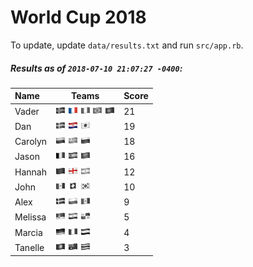# World Cup 2018

To update, update `data/results.txt` and run `src/app.rb`.

##### Results as of `2018-07-10 21:07:27 -0400`:

| Name | Teams | Score
| :- | - | -
| Vader | ![](flags/Iceland.png "Iceland") ![](flags/France.png "France") ![](flags/Nigeria.png "Nigeria") ![](flags/Brazil.png "Brazil") ![](flags/Portugal.png "Portugal")  | 21 |
| Dan | ![](flags/Sweden.png "Sweden") ![](flags/Croatia.png "Croatia") ![](flags/Japan.png "Japan")  | 19 |
| Carolyn | ![](flags/Colombia.png "Colombia") ![](flags/Uruguay.png "Uruguay") ![](flags/Russia.png "Russia")  | 18 |
| Jason | ![](flags/Belgium.png "Belgium") ![](flags/Spain.png "Spain") ![](flags/Saudi_Arabia.png "Saudi Arabia")  | 16 |
| Hannah | ![](flags/Morocco.png "Morocco") ![](flags/England.png "England") ![](flags/Argentina.png "Argentina")  | 12 |
| John | ![](flags/Mexico.png "Mexico") ![](flags/Switzerland.png "Switzerland") ![](flags/South_Korea.png "South Korea")  | 10 |
| Alex | ![](flags/Denmark.png "Denmark") ![](flags/Poland.png "Poland") ![](flags/Senegal.png "Senegal")  | 9 |
| Melissa | ![](flags/Serbia.png "Serbia") ![](flags/Iran.png "Iran") ![](flags/Panama.png "Panama")  | 5 |
| Marcia | ![](flags/Germany.png "Germany") ![](flags/Peru.png "Peru") ![](flags/Egypt.png "Egypt")  | 4 |
| Tanelle | ![](flags/Tunisia.png "Tunisia") ![](flags/Australia.png "Australia") ![](flags/Costa_Rica.png "Costa Rica")  | 3 |
